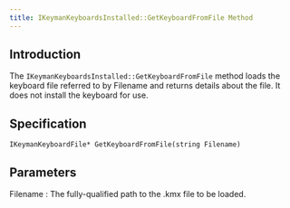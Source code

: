 ```yaml
---
title: IKeymanKeyboardsInstalled::GetKeyboardFromFile Method
---
```


## Introduction

The `IKeymanKeyboardsInstalled::GetKeyboardFromFile` method loads the
keyboard file referred to by Filename and returns details about the
file. It does not install the keyboard for use.

## Specification

``` clike
IKeymanKeyboardFile* GetKeyboardFromFile(string Filename)
```

## Parameters

Filename
:   The fully-qualified path to the .kmx file to be loaded.
